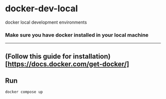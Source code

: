 # docker-dev-local
docker local development environments

### Make sure you have docker installed in your local machine
---
(Follow this guide for installation) [https://docs.docker.com/get-docker/]
---

## Run

`docker compose up`
